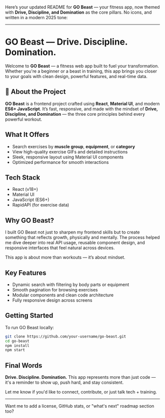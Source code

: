 Here’s your updated README for **GO Beast** — your fitness app, now themed with **Drive, Discipline, and Domination** as the core pillars. No icons, and written in a modern 2025 tone:

---

# GO Beast — Drive. Discipline. Domination.

Welcome to **GO Beast** — a fitness web app built to fuel your transformation. Whether you're a beginner or a beast in training, this app brings you closer to your goals with clean design, powerful features, and real-time data.

## 💪 About the Project

**GO Beast** is a frontend project crafted using **React**, **Material UI**, and modern **ES6+ JavaScript**. It’s fast, responsive, and made with the mindset of **Drive, Discipline, and Domination** — the three core principles behind every powerful workout.

## What It Offers

* Search exercises by **muscle group**, **equipment**, or **category**
* View high-quality exercise GIFs and detailed instructions
* Sleek, responsive layout using Material UI components
* Optimized performance for smooth interactions

## Tech Stack

* React (v18+)
* Material UI
* JavaScript (ES6+)
* RapidAPI (for exercise data)

## Why GO Beast?

I built GO Beast not just to sharpen my frontend skills but to create something that reflects growth, physically and mentally. The process helped me dive deeper into real API usage, reusable component design, and responsive interfaces that feel natural across devices.

This app is about more than workouts — it’s about mindset.

## Key Features

* Dynamic search with filtering by body parts or equipment
* Smooth pagination for browsing exercises
* Modular components and clean code architecture
* Fully responsive design across screens

## Getting Started

To run GO Beast locally:

```bash
git clone https://github.com/your-username/go-beast.git
cd go-beast
npm install
npm start
```

## Final Words

**Drive. Discipline. Domination.**
This app represents more than just code — it's a reminder to show up, push hard, and stay consistent.

Let me know if you'd like to connect, contribute, or just talk tech + training.

---

Want me to add a license, GitHub stats, or "what's next" roadmap section too?
